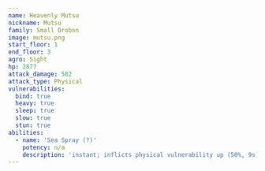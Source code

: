 ```yaml
---
name: Heavenly Mutsu
nickname: Mutsu
family: Small Orobon
image: mutsu.png
start_floor: 1
end_floor: 3
agro: Sight
hp: 2877
attack_damage: 582
attack_type: Physical
vulnerabilities:
  bind: true
  heavy: true
  sleep: true
  slow: true
  stun: true
abilities:
  - name: 'Sea Spray (?)'
    potency: n/a
    description: 'instant; inflicts physical vulnerability up (50%, 9s)'
---
```

